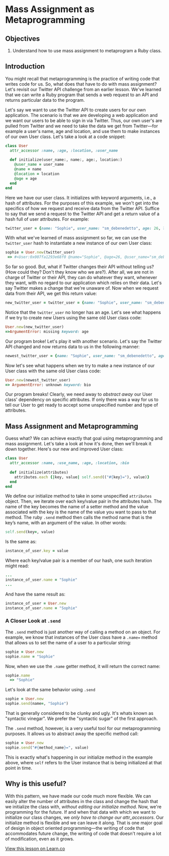 # Mass Assignment as Metaprogramming

## Objectives

1. Understand how to use mass assignment to metaprogram a Ruby class. 

## Introduction

You might recall that metaprogramming is the practice of writing code that writes code for us. So, what does that have to do with mass assignment? Let's revisit our Twitter API challenge from an earlier lesson. We've learned that we can write a Ruby program that sends a web request to an API and returns particular data to the program. 

Let's say we want to use the Twitter API to create users for our own application. The scenario is that we are developing a web application and we want our users to be able to sign in via Twitter. Thus, our own user's are pulled from Twitter and we need to take the data we get from Twitter––for example a user's name, age and location, and use them to make instances of our own User class. Let's take a look at a code snippet: 


```ruby
class User
  attr_accessor :name, :age, :location, :user_name
  
  def initialize(user_name:, name:, age:, location:)
    @user_name = user_name
    @name = name
    @location = location
    @age = age
  end
end
```
Here we have our user class. It initializes with keyword arguments, i.e., a hash of attributes. For the purposes of this example, we won't get into the specifics of how we request and receive data from the Twitter API. Suffice to say that we send a request to the Twitter API and get a return value of a hash full of user attributes. For example: 

```ruby
twitter_user = {name: "Sophie", user_name: "sm_debenedetto", age: 26, location: "NY, NY"}
```

With what we've learned of mass assignment so far, we can use the `twitter_user` hash to instantiate a new instance of our own User class: 

```ruby
sophie = User.new(twitter_user)
 => #<User:0x007fa1293e68f0 @name="Sophie", @age=26, @user_name="sm_debenedetto", @location="NY, NY"> 
```

So far so good. But, what if Twitter changes their API without telling us? (How could they? Don't they know who we are?). After all, we are not in charge of Twitter or their API, they can do whatever they want, whenever they want, with no regard to our application which relies on their data. Let's say Twitter makes a change that we're unaware of. Now when we request data from their API, we get this return value: 

```ruby
new_twitter_user = twitter_user = {name: "Sophie", user_name: "sm_debenedetto", location: "NY, NY"}
```

Notice that the `twitter_user` no longer has an age.  Let's see what happens if we try to create new Users using the same old User class code: 

```ruby
User.new(new_twitter_user)
=>ArgumentError: missing keyword: age
```
Our program broke! Let's play it with another scenario. Let's say the Twitter API changed and now returns data to us in the following manner: 

```ruby
newest_twitter_user = {name: "Sophie", user_name: "sm_debenedetto", age: 26, location: "NY, NY", bio: "I'm a programmer living in NY!"}
```

Now let's see what happens when we try to make a new instance of our User class with the same old User class code: 

```ruby
User.new(newest_twitter_user)
=> ArgumentError: unknown keyword: bio
```

Our program breaks! Clearly, we need away to *abstract away* our User class' dependency on specific attributes. If only there was a way for us to tell our User to get ready to accept some unspecified number and type of attributes.

## Mass Assignment and Metaprogramming

Guess what? We can achieve exactly that goal using metaprogramming and mass assignment. Let's take a look at how it's done, then we'll break it down together. Here's our new and improved User class:

```ruby
class User
  attr_accessor :name, :use_name, :age, :location, :bio
  
  def initialize(attributes)
    attributes.each {|key, value| self.send(("#{key}="), value)}
  end
end
```

We define our initialize method to take in some unspecified `attributes` object. Then, we iterate over each key/value pair in the attributes hash. The name of the key becomes the name of a setter method and the value associated with the key is the name of the value you want to pass to that method. The ruby `.send` method then calls the method name that is the key’s name, with an argument of the value. In other words: 

```ruby
self.send(key=, value)
```

Is the same as: 

```ruby
instance_of_user.key = value
```

Where each key/value pair is a member of our hash, one such iteration might read: 

```ruby
...
instance_of_user.name = "Sophie"
...
```

And have the same result as: 

```ruby
instance_of_user = User.new
instance_of_user.name = "Sophie"
```

### A Closer Look at `.send`

The `.send` method is just another way of calling a method on an object. For example, we know that instances of the User class have a `.name=` method that allows us to set the name of a user to a particular string: 

```ruby
sophie = User.new
sophie.name = "Sophie"
```

Now, when we use the `.name` getter method, it will return the correct name: 

```ruby
sophie.name 
  => "Sophie"
```

Let's look at the same behavior using `.send`

```ruby
sophie = User.new
sophie.send(name=, "Sophie")
```

That is generally considered to be clunky and ugly. It's whats known as "syntactic vinegar". We prefer the "syntactic sugar" of the first approach. 

The `.send` method, however, is a very useful tool for our metaprogramming purposes. It allows us to abstract away the specific method call: 

```ruby
sophie = User.new
sophie.send("#{method_name}=", value)
```

This is exactly what's happening in our initialize method in the example above, where `self` refers to the User instance that is being initialized at that point in time. 

## Why is this useful?

With this pattern, we have made our code much more flexible. We can easily alter the number of attributes in the class and change the hash that we initialize the class with, *without editing our initialize method.* Now, we're programming for the future. If and when that data with which we want to initialize our class changes, we *only have to change our attr_accessors*. Our initialize method is flexible and we can leave it along. That is one major goal of design in object oriented programming––the writing of code that accommodates future change, the writing of code that doesn't require a lot of modification, even as it grows. 


<a href='https://learn.co/lessons/mass-assignment-metaprogramming' data-visibility='hidden'>View this lesson on Learn.co</a>
